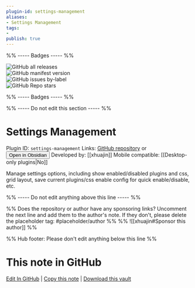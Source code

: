 ```yaml
---
plugin-id: settings-management
aliases:
- Settings Management
tags: 
- 
publish: true
---
```


%% ----- Badges ----- %%

![GitHub all releases](https://img.shields.io/github/downloads/xhuajin/obsidian-settings-options-management/total?color=573E7A&logo=github&style=for-the-badge)   
![GitHub manifest version](https://img.shields.io/github/manifest-json/v/xhuajin/obsidian-settings-options-management?color=573E7A&logo=github&style=for-the-badge)   
![GitHub issues by-label](https://img.shields.io/github/issues/xhuajin/obsidian-settings-options-management/help%20wanted?color=573E7A&logo=github&style=for-the-badge)   
![GitHub Repo stars](https://img.shields.io/github/stars/xhuajin/obsidian-settings-options-management?color=573E7A&logo=github&style=for-the-badge)

%% ----- Badges ----- %%

%% ----- Do not edit this section ----- %%

# Settings Management

Plugin ID: `settings-management`
Links: [GitHub repository](https://github.com/xhuajin/obsidian-settings-options-management) or [<button id=HH>Open in Obsidian</button>](obsidian://show-plugin?id=settings-management)
Developed by: [[xhuajin]]
Mobile compatible: [[Desktop-only plugins|No]]

Manage settings options, including show enabled/disabled plugins and css, grid layout, save current plugins/css enable config for quick enable/disable, etc.

%% ----- Do not edit anything above this line ----- %% 

%% Does the repository or author have any sponsoring links? Uncomment the next line and add them to the author's note. If they don't, please delete the placeholder tag: #placeholder/author %%
%% ![[xhuajin#Sponsor this author]] %%

%% Hub footer: Please don't edit anything below this line %%

# This note in GitHub

<span class="git-footer">[Edit In GitHub](https://github.dev/obsidian-community/obsidian-hub/blob/main/02%20-%20Community%20Expansions/02.05%20All%20Community%20Expansions/Plugins/settings-management.md "git-hub-edit-note") | [Copy this note](https://raw.githubusercontent.com/obsidian-community/obsidian-hub/main/02%20-%20Community%20Expansions/02.05%20All%20Community%20Expansions/Plugins/settings-management.md "git-hub-copy-note") | [Download this vault](https://github.com/obsidian-community/obsidian-hub/archive/refs/heads/main.zip "git-hub-download-vault") </span>
